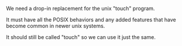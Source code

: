 We need a drop-in replacement for the unix "touch" program.

It must have all the POSIX behaviors and any added features that have become common in newer unix systems.

It should still be called "touch" so we can use it just the same.
